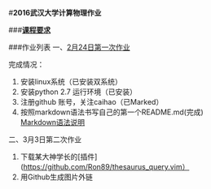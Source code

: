 #**2016武汉大学计算物理作业**

###**[课程要求](https://github.com/caihao/computational_physics_whu/blob/master/README.md)**

###作业列表
一、[2月24日第一次作业](https://github.com/caihao/computational_physics_whu/blob/master/Exercises.md)

完成情况：<br/>
1. 安装linux系统（已安装双系统）<br/>
2. 安装python 2.7 运行环境（已安装）<br/>
3. 注册github 账号，关注caihao（已Marked）<br/>
4. 按照markdown语法书写自己的第一个README.md(完成)<br/>
   [Markdown语法说明](http://www.appinn.com/markdown/#p)

二、3月3日第二次作业
 
1. 下载某大神学长的[插件](https://github.com/Ron89/thesaurus_query.vim）<br/>
2. 用Github生成图片外链
